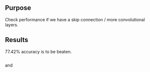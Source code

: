 ## Purpose

Check performance if we have a skip connection / more convolutional layers.


## Results

77.42% accuracy is to be beaten.

```

```

and

```

```
